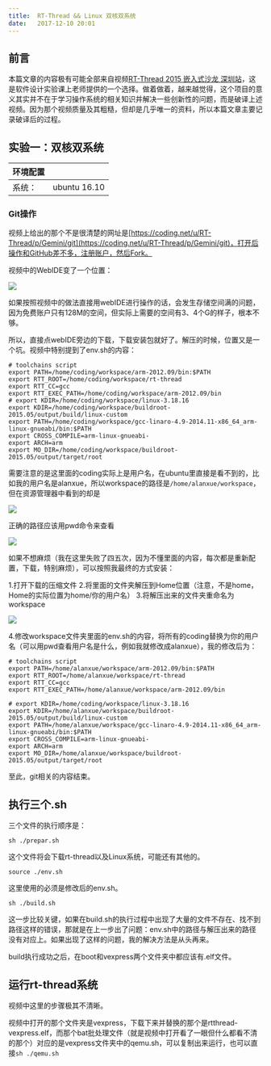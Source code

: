 ```yaml
---
title:  RT-Thread && Linux 双核双系统
date:   2017-12-10 20:01
---
```


## 前言

本篇文章的内容极有可能全部来自视频[RT-Thread 2015 嵌入式沙龙 深圳站](http://video.tudou.com/v/XMjM5ODE2NDY0OA==.html?qq-pf-to=pcqq.c2c)，这是软件设计实验课上老师提供的一个选择。做着做着，越来越觉得，这个项目的意义其实并不在于学习操作系统的相关知识并解决一些创新性的问题，而是破译上述视频。因为那个视频质量及其粗糙，但却是几乎唯一的资料，所以本篇文章主要记录破译后的过程。

## 实验一：双核双系统

环境配置||
--|--|
系统：|ubuntu 16.10

### Git操作

视频上给出的那个不是很清楚的网址是[https://coding.net/u/RT-Thread/p/Gemini/git](https://coding.net/u/RT-Thread/p/Gemini/git)，打开后操作和GitHub差不多，注册账户，然后Fork。

视频中的WebIDE变了一个位置：

<img src="{{ site.baseurl }}/assets/rt-thread-0.png" />

如果按照视频中的做法直接用webIDE进行操作的话，会发生存储空间满的问题，因为免费账户只有128M的空间，但实际上需要的空间有3、4个G的样子，根本不够。

所以，直接点webIDE旁边的下载，下载安装包就好了。解压的时候，位置又是一个坑。视频中特别提到了env.sh的内容：

	
```
# toolchains script
export PATH=/home/coding/workspace/arm-2012.09/bin:$PATH
export RTT_ROOT=/home/coding/workspace/rt-thread
export RTT_CC=gcc
export RTT_EXEC_PATH=/home/coding/workspace/arm-2012.09/bin
# export KDIR=/home/coding/workspace/linux-3.18.16
export KDIR=/home/coding/workspace/buildroot-2015.05/output/build/linux-custom
export PATH=/home/coding/workspace/gcc-linaro-4.9-2014.11-x86_64_arm-linux-gnueabi/bin:$PATH
export CROSS_COMPILE=arm-linux-gnueabi-
export ARCH=arm
export MO_DIR=/home/coding/workspace/buildroot-2015.05/output/target/root
```

需要注意的是这里面的coding实际上是用户名，在ubuntu里直接是看不到的，比如我的用户名是alanxue，所以workspace的路径是```/home/alanxue/workspace```，但在资源管理器中看到的却是

<img src="{{ site.baseurl }}/assets/rt-thread-1.png" />

正确的路径应该用pwd命令来查看

<img src="{{ site.baseurl }}/assets/rt-thread-2.png" />

如果不想麻烦（我在这里失败了四五次，因为不懂里面的内容，每次都是重新配置，下载，特别麻烦），可以按照我最终的方式安装：

1.打开下载的压缩文件
2.将里面的文件夹解压到Home位置（注意，不是home，Home的实际位置为home/你的用户名）
3.将解压出来的文件夹重命名为workspace

<img src="{{ site.baseurl }}/assets/rt-thread-2.png" />

4.修改workspace文件夹里面的env.sh的内容，将所有的coding替换为你的用户名（可以用pwd查看用户名是什么，例如我就修改成alanxue），我的修改后为：

```
# toolchains script
export PATH=/home/alanxue/workspace/arm-2012.09/bin:$PATH
export RTT_ROOT=/home/alanxue/workspace/rt-thread
export RTT_CC=gcc
export RTT_EXEC_PATH=/home/alanxue/workspace/arm-2012.09/bin

# export KDIR=/home/coding/workspace/linux-3.18.16
export KDIR=/home/alanxue/workspace/buildroot-2015.05/output/build/linux-custom
export PATH=/home/alanxue/workspace/gcc-linaro-4.9-2014.11-x86_64_arm-linux-gnueabi/bin:$PATH
export CROSS_COMPILE=arm-linux-gnueabi-
export ARCH=arm
export MO_DIR=/home/alanxue/workspace/buildroot-2015.05/output/target/root
```

至此，git相关的内容结束。

## 执行三个.sh

三个文件的执行顺序是：

```sh ./prepar.sh```

这个文件将会下载rt-thread以及Linux系统，可能还有其他的。

```source ./env.sh```

这里使用的必须是修改后的env.sh。

```sh ./build.sh```

这一步比较关键，如果在build.sh的执行过程中出现了大量的文件不存在、找不到路径这样的错误，那就是在上一步出了问题：env.sh中的路径与解压出来的路径没有对应上。如果出现了这样的问题，我的解决方法是从头再来。

build执行成功之后，在boot和vexpress两个文件夹中都应该有.elf文件。

## 运行rt-thread系统

视频中这里的步骤极其不清晰。

视频中打开的那个文件夹是vexpress，下载下来并替换的那个是rtthread-vexpress.elf，而那个bat批处理文件（就是视频中打开看了一眼但什么都看不清的那个）对应的是vexpress文件夹中的qemu.sh，可以复制出来运行，也可以直接```sh ./qemu.sh```


